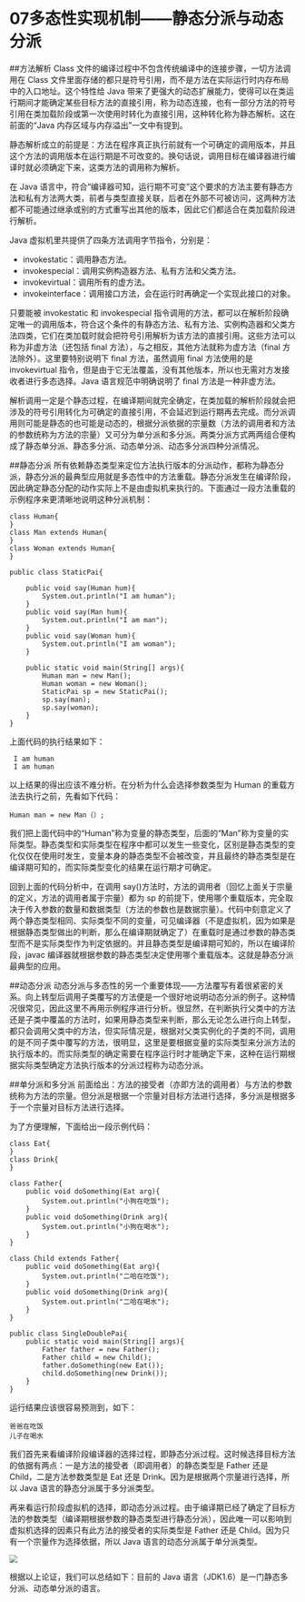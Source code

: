 07多态性实现机制——静态分派与动态分派
====

##方法解析
Class 文件的编译过程中不包含传统编译中的连接步骤，一切方法调用在 Class 文件里面存储的都只是符号引用，而不是方法在实际运行时内存布局中的入口地址。这个特性给 Java 带来了更强大的动态扩展能力，使得可以在类运行期间才能确定某些目标方法的直接引用，称为动态连接，也有一部分方法的符号引用在类加载阶段或第一次使用时转化为直接引用，这种转化称为静态解析。这在前面的“Java 内存区域与内存溢出”一文中有提到。

静态解析成立的前提是：方法在程序真正执行前就有一个可确定的调用版本，并且这个方法的调用版本在运行期是不可改变的。换句话说，调用目标在编译器进行编译时就必须确定下来，这类方法的调用称为解析。

在 Java 语言中，符合“编译器可知，运行期不可变”这个要求的方法主要有静态方法和私有方法两大类，前者与类型直接关联，后者在外部不可被访问，这两种方法都不可能通过继承或别的方式重写出其他的版本，因此它们都适合在类加载阶段进行解析。

Java 虚拟机里共提供了四条方法调用字节指令，分别是：

* invokestatic：调用静态方法。
* invokespecial：调用实例构造器方法、私有方法和父类方法。
* invokevirtual：调用所有的虚方法。
* invokeinterface：调用接口方法，会在运行时再确定一个实现此接口的对象。

只要能被 invokestatic 和 invokespecial 指令调用的方法，都可以在解析阶段确定唯一的调用版本，符合这个条件的有静态方法、私有方法、实例构造器和父类方法四类，它们在类加载时就会把符号引用解析为该方法的直接引用。这些方法可以称为非虚方法（还包括 final 方法），与之相反，其他方法就称为虚方法（final 方法除外）。这里要特别说明下 final 方法，虽然调用 final 方法使用的是 invokevirtual 指令，但是由于它无法覆盖，没有其他版本，所以也无需对方发接收者进行多态选择。Java 语言规范中明确说明了 final 方法是一种非虚方法。

解析调用一定是个静态过程，在编译期间就完全确定，在类加载的解析阶段就会把涉及的符号引用转化为可确定的直接引用，不会延迟到运行期再去完成。而分派调用则可能是静态的也可能是动态的，根据分派依据的宗量数（方法的调用者和方法的参数统称为方法的宗量）又可分为单分派和多分派。两类分派方式两两组合便构成了静态单分派、静态多分派、动态单分派、动态多分派四种分派情况。

##静态分派
所有依赖静态类型来定位方法执行版本的分派动作，都称为静态分派，静态分派的最典型应用就是多态性中的方法重载。静态分派发生在编译阶段，因此确定静态分配的动作实际上不是由虚拟机来执行的。下面通过一段方法重载的示例程序来更清晰地说明这种分派机制：

~~~
class Human{  
}    
class Man extends Human{  
}  
class Woman extends Human{  
}  

public class StaticPai{  

    public void say(Human hum){  
        System.out.println("I am human");  
    }  
    public void say(Man hum){  
        System.out.println("I am man");  
    }  
    public void say(Woman hum){  
        System.out.println("I am woman");  
    }  

    public static void main(String[] args){  
        Human man = new Man();  
        Human woman = new Woman();  
        StaticPai sp = new StaticPai();  
        sp.say(man);  
        sp.say(woman);  
    }  
}  
~~~
上面代码的执行结果如下：

~~~
 I am human
 I am human
~~~
以上结果的得出应该不难分析。在分析为什么会选择参数类型为 Human 的重载方法去执行之前，先看如下代码：

~~~
Human man = new Man（）;
~~~

我们把上面代码中的“Human”称为变量的静态类型，后面的“Man”称为变量的实际类型。静态类型和实际类型在程序中都可以发生一些变化，区别是静态类型的变化仅仅在使用时发生，变量本身的静态类型不会被改变，并且最终的静态类型是在编译期可知的，而实际类型变化的结果在运行期才可确定。

回到上面的代码分析中，在调用 say()方法时，方法的调用者（回忆上面关于宗量的定义，方法的调用者属于宗量）都为 sp 的前提下，使用哪个重载版本，完全取决于传入参数的数量和数据类型（方法的参数也是数据宗量）。代码中刻意定义了两个静态类型相同、实际类型不同的变量，可见编译器（不是虚拟机，因为如果是根据静态类型做出的判断，那么在编译期就确定了）在重载时是通过参数的静态类型而不是实际类型作为判定依据的。并且静态类型是编译期可知的，所以在编译阶段，javac 编译器就根据参数的静态类型决定使用哪个重载版本。这就是静态分派最典型的应用。

##动态分派
动态分派与多态性的另一个重要体现——方法覆写有着很紧密的关系。向上转型后调用子类覆写的方法便是一个很好地说明动态分派的例子。这种情况很常见，因此这里不再用示例程序进行分析。很显然，在判断执行父类中的方法还是子类中覆盖的方法时，如果用静态类型来判断，那么无论怎么进行向上转型，都只会调用父类中的方法，但实际情况是，根据对父类实例化的子类的不同，调用的是不同子类中覆写的方法，很明显，这里是要根据变量的实际类型来分派方法的执行版本的。而实际类型的确定需要在程序运行时才能确定下来，这种在运行期根据实际类型确定方法执行版本的分派过程称为动态分派。

##单分派和多分派
前面给出：方法的接受者（亦即方法的调用者）与方法的参数统称为方法的宗量。但分派是根据一个宗量对目标方法进行选择，多分派是根据多于一个宗量对目标方法进行选择。

为了方便理解，下面给出一段示例代码：

~~~
class Eat{  
}  
class Drink{  
}  

class Father{  
    public void doSomething(Eat arg){  
        System.out.println("小狗在吃饭");  
    }  
    public void doSomething(Drink arg){  
        System.out.println("小狗在喝水");  
    }  
}  

class Child extends Father{  
    public void doSomething(Eat arg){  
        System.out.println("二哈在吃饭");  
    }  
    public void doSomething(Drink arg){  
        System.out.println("二哈在喝水");  
    }  
}  

public class SingleDoublePai{  
    public static void main(String[] args){  
        Father father = new Father();  
        Father child = new Child();  
        father.doSomething(new Eat());  
        child.doSomething(new Drink());  
    }  
}
~~~

运行结果应该很容易预测到，如下：

~~~
爸爸在吃饭
儿子在喝水
~~~
我们首先来看编译阶段编译器的选择过程，即静态分派过程。这时候选择目标方法的依据有两点：一是方法的接受者（即调用者）的静态类型是 Father 还是 Child，二是方法参数类型是 Eat 还是 Drink。因为是根据两个宗量进行选择，所以 Java 语言的静态分派属于多分派类型。

再来看运行阶段虚拟机的选择，即动态分派过程。由于编译期已经了确定了目标方法的参数类型（编译期根据参数的静态类型进行静态分派），因此唯一可以影响到虚拟机选择的因素只有此方法的接受者的实际类型是 Father 还是 Child。因为只有一个宗量作为选择依据，所以 Java 语言的动态分派属于单分派类型。

<img src="/Users/yinxing/Desktop/imag/jvm/07多态性实现机制/01.png" style="zoom:90%"><img>

根据以上论证，我们可以总结如下：目前的 Java 语言（JDK1.6）是一门静态多分派、动态单分派的语言。